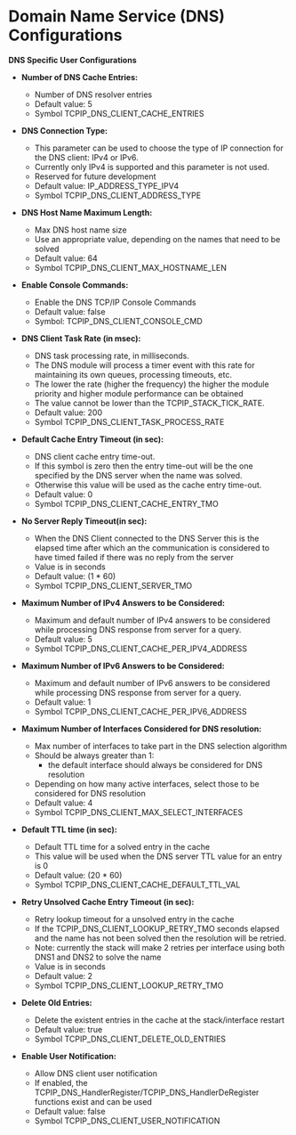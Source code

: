 # Domain Name Service (DNS)  Configurations

**DNS Specific User Configurations**

- **Number of DNS Cache Entries:**
    - Number of DNS resolver entries 
    - Default value: 5
    - Symbol TCPIP_DNS_CLIENT_CACHE_ENTRIES

- **DNS Connection Type:**
    - This parameter can be used to choose the type of IP connection for the DNS client: IPv4 or IPv6. 
    - Currently only IPv4 is supported and this parameter is not used.
    - Reserved for future development 
    - Default value: IP_ADDRESS_TYPE_IPV4
    - Symbol TCPIP_DNS_CLIENT_ADDRESS_TYPE

- **DNS Host Name Maximum Length:**
    - Max DNS host name size
    - Use an appropriate value, depending on the names that need to be solved
    - Default value: 64
    - Symbol TCPIP_DNS_CLIENT_MAX_HOSTNAME_LEN

- **Enable Console Commands:**
    - Enable the DNS TCP/IP Console Commands
    - Default value: false
    - Symbol: TCPIP_DNS_CLIENT_CONSOLE_CMD


- **DNS Client Task Rate (in msec):**
    - DNS task processing rate, in milliseconds.
    - The DNS module will process a timer event with this rate  for maintaining its own queues, processing timeouts, etc.
    - The lower the rate (higher the frequency) the higher the module priority and higher module performance can be obtained
    - The value cannot be lower than the TCPIP_STACK_TICK_RATE.
    - Default value: 200
    - Symbol TCPIP_DNS_CLIENT_TASK_PROCESS_RATE

- **Default Cache Entry Timeout (in sec):**
    - DNS client cache entry time-out.
    - If this symbol is zero then the entry time-out will be the one specified by the DNS server when the name was solved.
    - Otherwise this value will be used as the cache entry time-out.
    - Default value: 0
    - Symbol TCPIP_DNS_CLIENT_CACHE_ENTRY_TMO

- **No Server Reply Timeout(in sec):**
    - When the DNS Client connected to the DNS Server this is the elapsed time after which an the communication is considered to have timed failed if there was no reply from the server
    - Value is in seconds
    - Default value: (1 * 60)
    - Symbol TCPIP_DNS_CLIENT_SERVER_TMO


- **Maximum Number of IPv4 Answers to be Considered:**
    - Maximum and default number of IPv4 answers to be considered while processing DNS response from server for a query.
    - Default value: 5
    - Symbol TCPIP_DNS_CLIENT_CACHE_PER_IPV4_ADDRESS

- **Maximum Number of IPv6 Answers to be Considered:**
    - Maximum and default number of IPv6 answers to be considered while processing DNS response from server for a query.
    - Default value: 1
    - Symbol TCPIP_DNS_CLIENT_CACHE_PER_IPV6_ADDRESS

- **Maximum Number of Interfaces Considered for DNS resolution:**
    - Max number of interfaces to take part in the DNS selection algorithm
    - Should be always greater than 1:
        - the default interface should always be considered for DNS resolution
    - Depending on how many active interfaces, select those to be considered for DNS resolution 
    - Default value: 4
    - Symbol TCPIP_DNS_CLIENT_MAX_SELECT_INTERFACES

- **Default TTL time (in sec):**
    - Default TTL time  for a solved entry in the cache
    - This value will be used when the DNS server TTL value for an entry is 0
    - Default value: (20 * 60)
    - Symbol TCPIP_DNS_CLIENT_CACHE_DEFAULT_TTL_VAL

- **Retry Unsolved Cache Entry Timeout (in sec):**
    - Retry lookup timeout for a unsolved entry in the cache
    - If the TCPIP_DNS_CLIENT_LOOKUP_RETRY_TMO seconds elapsed and the name has not been solved then the resolution will be retried.
    - Note: currently the stack will make 2 retries per interface using both DNS1 and DNS2 to solve the name
    - Value is in seconds
    - Default value: 2
    - Symbol TCPIP_DNS_CLIENT_LOOKUP_RETRY_TMO

- **Delete Old Entries:**
    - Delete the existent entries in the cache at the stack/interface restart
    - Default value: true
    - Symbol TCPIP_DNS_CLIENT_DELETE_OLD_ENTRIES

- **Enable User Notification:**
    - Allow DNS client user notification
    - If enabled, the TCPIP_DNS_HandlerRegister/TCPIP_DNS_HandlerDeRegister functions exist and can be used
    - Default value: false
    - Symbol TCPIP_DNS_CLIENT_USER_NOTIFICATION

